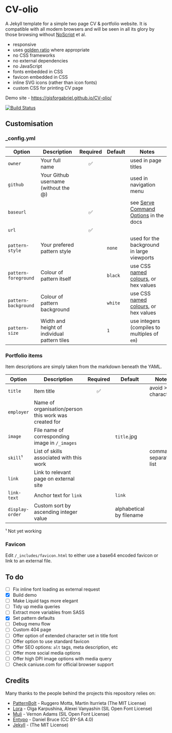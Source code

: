 # CV-olio

A Jekyll template for a simple two page CV &amp; portfolio website. It is compatible with all modern browsers and will be seen in all its glory by those browsing without [NoScript](https://noscript.net/) et al.

- responsive
- uses [golden ratio](https://en.wikipedia.org/wiki/Golden_ratio) where appropriate
- no CSS frameworks
- no external dependencies
- no JavaScript
- fonts embedded in CSS
- favicon embedded in CSS
- inline SVG icons (rather than icon fonts)
- custom CSS for printing CV page

Demo site - https://gisforgabriel.github.io/CV-olio/

[![Build Status](https://travis-ci.org/gisforgabriel/CV-olio.svg?branch=master)](https://travis-ci.org/gisforgabriel/CV-olio)

## Customisation

### _config.yml

Option | Description | Required | Default | Notes
------ | ----------- | :------: | ------- | -----
`owner` | Your full name | :white_check_mark: | | used in page titles
`github` | Your Github username (without the @) | | | used in navigation menu
`baseurl` | | :white_check_mark: | | see [Serve Command Options](http://jekyllrb.com/docs/configuration/#serve-command-options) in the docs
`url` | | :white_check_mark: | | 
`pattern-style` | Your prefered pattern style | | `none` | used for the background in large viewports
`pattern-foreground` | Colour of pattern itself | | `black` | use CSS [named colours](http://www.w3schools.com/colors/colors_names.asp), or hex values
`pattern-background` | Colour of pattern background | | `white` | use CSS [named colours](http://www.w3schools.com/colors/colors_names.asp), or hex values
`pattern-size` | Width and height of individual pattern tiles | | `1` | use integers (compiles to multiples of `em`)

### Portfolio items

Item descriptions are simply taken from the markdown beneath the YAML.

Option | Description | Required | Default | Notes
------ | ----------- | :------: | ------- | -----
`title` | Item title | :white_check_mark: | | avoid >40 characters
`employer` | Name of organisation/person this work was created for | | |
`image` | File name of corresponding image in `/_images` | | `title`.jpg |
`skill`¹ | List of skills associated with this work | | | comma separated list
`link` | Link to relevant page on external site | | |
`link-text` | Anchor text for `link` | | `link` |
`display-order` | Custom sort by ascending integer value | | alphabetical by filename |

¹ Not yet working

### Favicon

Edit `/_includes/favicon.html` to either use a base64 encoded favicon or link to an external file.

## To do

- [ ] Fix inline font loading as external request
- [x] Build demo
- [ ] Make Liquid tags more elegant
- [ ] Tidy up media queries
- [ ] Extract more variables from SASS
- [x] Set pattern defaults
- [ ] Debug menu flow
- [ ] Custom 404 page
- [ ] Offer option of extended character set in title font
- [ ] Offer option to use standard favicon
- [ ] Offer SEO options: `alt` tags, meta description, etc
- [ ] Offer more social media options
- [ ] Offer high DPI image options with media query
- [ ] Check caniuse.com for official browser support

## Credits

Many thanks to the people behind the projects this repository relies on:

- [PatternBolt](https://github.com/buseca/patternbolt) - Ruggero Motta, Martin Iturrieta (The MIT License)
- [Lora](https://github.com/cyrealtype/Lora-Cyrillic) - Olga Karpushina, Alexei Vanyashin (SIL Open Font License)
- [Muli](https://github.com/vernnobile/MuliFont) - Vernon Adams (SIL Open Font License)
- [Entypo](https://github.com/danielbruce/entypo) - Daniel Bruce (CC BY-SA 4.0)
- [Jekyll](https://github.com/jekyll/jekyll) - (The MIT License)
